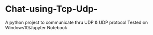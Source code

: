 # Chat-using-Tcp-Udp-
A python project to communicate thru UDP & UDP protocol Tested on Windows10/Jupyter Notebook
